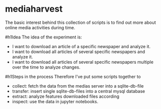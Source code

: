 # mediaharvest
The basic interest behind this collection of scripts is to find out more about online media activities during time. 

#h1Idea
The idea of the experiment is: 
* I want to download an article of a specific newspaper and analyze it.
* I want to download all articles of several specific newspapers and analyze it. 
* I want to download all articles of several specific newspapers multiple over the time to analyze changes.

#h1Steps in the process
Therefore I've put some scripts together to 
* collect: fetch the data from the medias server into a sqlite-db-file
* transfer: insert single sqlite-db-files into a central mysql database
* extract: analyze features downloaded files according 
* inspect: use the data in jupyter notebooks.
